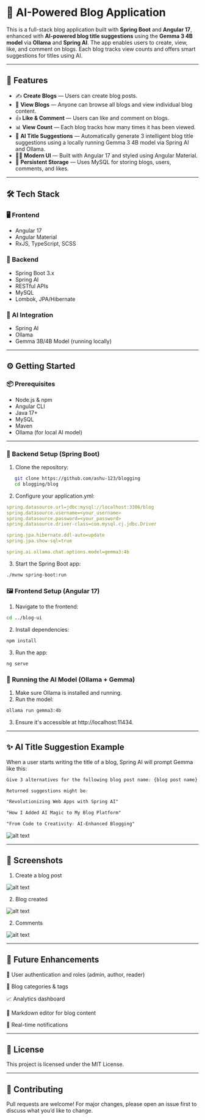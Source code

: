 # 📝 AI-Powered Blog Application

This is a full-stack blog application built with **Spring Boot** and **Angular 17**, enhanced with **AI-powered blog title suggestions** using the **Gemma 3 4B model** via **Ollama** and **Spring AI**. The app enables users to create, view, like, and comment on blogs. Each blog tracks view counts and offers smart suggestions for titles using AI.

---


## 🚀 Features

- ✍️ **Create Blogs** — Users can create blog posts.
- 👀 **View Blogs** — Anyone can browse all blogs and view individual blog content.
- 👍 **Like & Comment** — Users can like and comment on blogs.
- 📊 **View Count** — Each blog tracks how many times it has been viewed.
- 🤖 **AI Title Suggestions** — Automatically generate 3 intelligent blog title suggestions using a locally running Gemma 3 4B model via Spring AI and Ollama.
- 🧑‍🎨 **Modern UI** — Built with Angular 17 and styled using Angular Material.
- 💾 **Persistent Storage** — Uses MySQL for storing blogs, users, comments, and likes.

---


## 🛠️ Tech Stack

### 🖥️ Frontend
- Angular 17
- Angular Material
- RxJS, TypeScript, SCSS

### 🧠 Backend
- Spring Boot 3.x
- Spring AI
- RESTful APIs
- MySQL
- Lombok, JPA/Hibernate

### 🤖 AI Integration
- Spring AI
- Ollama
- Gemma 3B/4B Model (running locally)

---


## ⚙️ Getting Started

### 📦 Prerequisites

- Node.js & npm
- Angular CLI
- Java 17+
- MySQL
- Maven
- Ollama (for local AI model)

---

### 🔧 Backend Setup (Spring Boot)

1. Clone the repository:
```bash
   git clone https://github.com/ashu-123/blogging
   cd blogging/blog
 ```

2. Configure your application.yml:

```yaml
spring.datasource.url=jdbc:mysql://localhost:3306/blog
spring.datasource.username=<your_username>
spring.datasource.password=<your_password>
spring.datasource.driver-class=com.mysql.cj.jdbc.Driver

spring.jpa.hibernate.ddl-auto=update
spring.jpa.show-sql=true

spring.ai.ollama.chat.options.model=gemma3:4b
```

3. Start the Spring Boot app:

```bash
./mvnw spring-boot:run
```

### 🖼️ Frontend Setup (Angular 17)

1. Navigate to the frontend:

```bash
cd ../blog-ui
```

2. Install dependencies:

```bash
npm install
```

3. Run the app:

```bash
ng serve
```

### 🤖 Running the AI Model (Ollama + Gemma)

1. Make sure Ollama is installed and running.
2. Run the model:

```bash
ollama run gemma3:4b
```

3. Ensure it's accessible at http://localhost:11434.

---

## ✨ AI Title Suggestion Example

When a user starts writing the title of a blog, Spring AI will prompt Gemma like this:

```css
Give 3 alternatives for the following blog post name: {blog post name}

Returned suggestions might be:

"Revolutionizing Web Apps with Spring AI"

"How I Added AI Magic to My Blog Platform"

"From Code to Creativity: AI-Enhanced Blogging"
```
![alt text](image.png)

---


## 📸 Screenshots 

1. Create a blog post

![alt text](image-1.png)

2. Blog created

![alt text](<Screenshot 2025-05-25 150629.png>)

2. Comments

![alt text](image-2.png)

---


## 📌 Future Enhancements
🧾 User authentication and roles (admin, author, reader)

📂 Blog categories & tags

📈 Analytics dashboard

📝 Markdown editor for blog content

🔔 Real-time notifications

---


## 📄 License
This project is licensed under the MIT License.

---


## 🤝 Contributing
Pull requests are welcome! For major changes, please open an issue first to discuss what you’d like to change.